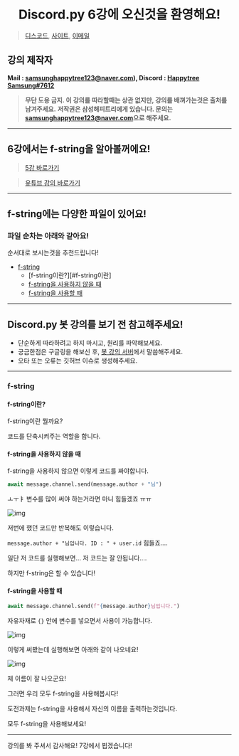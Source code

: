 <h1 align="center">Discord.py 6강에 오신것을 환영해요!</h1>

> [디스코드](https://discord.gg/7npaMJf), [사이트](https://happytree.cf/), [이메일](mailto:samsunghappytree123@naver.com)

## 강의 제작자
**Mail : [samsunghappytree123@naver.com](mailto:samsunghappytree123@naver.com)), Discord : [Happytree Samsung#7612](https://discord.com/users/726350177601978438)**
> **무단 도용 금지. 이 강의를 따라할때는 상관 없지만, 강의를 배껴가는것은 출처를 남겨주세요.**
> **저작권은 삼성해피트리에게 있습니다. 문의는 [samsunghappytree123@naver.com](mailto:samsunghappytree123@naver.com)으로 해주세요.**
------------

## 6강에서는 f-string을 알아볼꺼에요!
> [5강 바로가기](https://blog.naver.com/samsunghappytree123/221976607052)

> [유튜브 강의 바로가기](https://youtu.be/QeqdBxp-dk4)

------------

## f-string에는 다양한 파일이 있어요!
### 파일 순차는 아래와 같아요!
순서대로 보시는것을 추천드립니다!
+ [f-string](#f-string)
    + [f-string이란?][#f-string이란]
    + [f-string을 사용하지 않을 때](#f-string을-사용하지-않을-때)
    + [f-string을 사용할 때](#f-string을-사용할-때)

------------

## Discord.py 봇 강의를 보기 전 참고해주세요!
+ 단순하게 따라하려고 하지 마시고, 원리를 파악해보세요.
+ 궁금한점은 구글링을 해보신 후, [봇 강의 서버](https://discord.gg/7npaMJf)에서 말씀해주세요.
+ 오타 또는 오류는 깃허브 이슈로 생성해주세요.

------------

### f-string

#### f-string이란?
f-string이란 뭘까요?

코드를 단축시켜주는 역할을 합니다.

#### f-string을 사용하지 않을 때
f-string을 사용하지 않으면 이렇게 코드를 짜야합니다.
```py
await message.channel.send(message.author + "님")
```

ㅗㅜㅑ 변수를 많이 써야 하는거라면 마니 힘들겠죠 ㅠㅠ

![img](https://postfiles.pstatic.net/MjAyMDA1MjRfMjgg/MDAxNTkwMjk1ODk5MzM3.fwt9C-neZHZA5uMwRTRwQs_TSrzFL4iEjYoVoXo7_xwg.GgYoqrVp3wUPCEkaivJxuSFM7WguIoIVvKdLe13TAA0g.PNG.samsunghappytree123/%EA%B0%95%EC%9D%981.PNG?type=w773)

저번에 했던 코드만 반복해도 이렇습니다.

`message.author + "님입니다. ID : " + user.id` 힘들죠....

일단 저 코드를 실행해보면... 저 코드는 잘 안됩니다....

하지만 f-string은 할 수 있습니다!

#### f-string을 사용할 때
```py
await message.channel.send(f"{message.author}님입니다.")
```
자유자재로 `{}` 안에 변수를 넣으면서 사용이 가능합니다.

![img](https://postfiles.pstatic.net/MjAyMDA1MjRfMjQ3/MDAxNTkwMjk2Mjc0NTE4.FGiDYDI5zwrfsoZEsWTAzv2F7RFYB0apQklQnU34H8Mg.zNCB4hTbadApQT6GV6Yy22tAUAyxnnc2YSz_XHTwsiAg.PNG.samsunghappytree123/%EA%B0%95%EC%9D%982.PNG?type=w773)

이렇게 써봤는데 실행해보면 아래와 같이 나오네요!

![img](https://postfiles.pstatic.net/MjAyMDA1MjRfMjg1/MDAxNTkwMjk2MjkyODYz.tbHXAoHkMcIEFYdKKXEaSfsfZGUhVoZ93btp97NxNq0g.-3Mg3QLaqSduTVmok6-KndFxxdYqPNVZlQtcrCRFP3wg.PNG.samsunghappytree123/%EA%B0%95%EC%9D%983.PNG?type=w773)

제 이름이 잘 나오군요!

그러면 우리 모두 f-string을 사용해봅시다!

도전과제는 f-string을 사용해서 자신의 이름을 출력하는것입니다.

모두 f-string을 사용해보세요!

------------

강의를 봐 주셔서 감사해요! 7강에서 뵙겠습니다!
